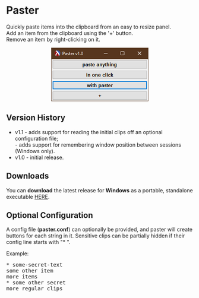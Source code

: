 # Paster

Quickly paste items into the clipboard from an easy to resize panel.<br>
Add an item from the clipboard using the '+' button.<br>
Remove an item by right-clicking on it.<br>

<p align="center"><img src="screenshots/mainwindow.png"></p>

## Version History

* v1.1 - adds support for reading the initial clips off an optional configuration file;<br>
       - adds support for remembering window position between sessions (Windows only).
* v1.0 - initial release.

## Downloads
You can <b>download</b> the latest release for <b>Windows</b> as a portable, standalone executable [HERE](https://github.com/DexterLagan/paster/releases).

## Optional Configuration 

A config file (**paster.conf**) can optionally be provided, and paster will create buttons for each string in it. Sensitive clips can be partially hidden if their config line starts with "* ".

Example:
<pre>
* some-secret-text
some other item
more items
* some other secret
more regular clips
</pre>
